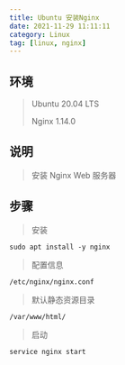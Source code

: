 ```yaml
---
title: Ubuntu 安装Nginx
date: 2021-11-29 11:11:11
category: Linux
tag: [linux, nginx]
---
```


## 环境

> Ubuntu 20.04 LTS
>
> Nginx 1.14.0



## 说明

> 安装 Nginx Web 服务器



## 步骤

> 安装

```shell
sudo apt install -y nginx
```

> 配置信息

```
/etc/nginx/nginx.conf
```

> 默认静态资源目录

```
/var/www/html/
```

> 启动

```shell
service nginx start
```

